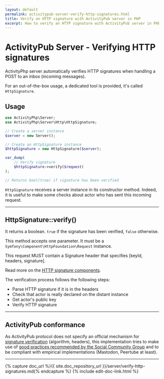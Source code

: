 ```yaml
---
layout: default
permalink: activitypub-server-verify-http-signatures.html
title: Verify an HTTP signature with ActivityPub server in PHP
excerpt: How to verify an HTTP signature with ActivityPub server in PHP.
---
```


ActivityPub Server - Verifying HTTP signatures
==============================================

ActivityPhp server automatically verifies HTTP signatures when handling
a POST to an inbox (incoming messages).

For an out-of-the-box usage, a dedicated tool is provided, it's called `HttpSignature`.

Usage
-----

```php
use ActivityPhp\Server;
use ActivityPhp\Server\Http\HttpSignature;

// Create a server instance
$server = new Server();

// Create an HttpSignature instance
$httpSignature = new HttpSignature($server);

var_dump(
    // Verify signature
    $httpSignature->verify($request)
);

// Returns bool(true) if signature has been verified

```

`HttpSignature` receives a server instance in its constructor method. 
Indeed, it is useful to make some checks about actor who has sent this
incoming request.

________________________________________________________________________

HttpSignature::verify()
-----------------------

It returns a boolean. `true` if the signature has been verified, `false`
otherwise.

This method accepts one parameter. It must be a 
`Symfony\Component\HttpFoundation\Request` instance.

This request MUST contain a Signature header that specifies [keyId,
headers, signature].

Read more on the [HTTP signature components](https://tools.ietf.org/html/draft-cavage-http-signatures-10#section-2.1).

The verification process follows the following steps:

- Parse HTTP signature if it is in the headers
- Check that actor is really declared on the distant instance
- Get actor's public key
- Verify HTTP signature

________________________________________________________________________

ActivityPub conformance
-----------------------

As ActivityPub protocol does not specify an official mechanism for [signature verification](https://www.w3.org/TR/activitypub/#authorization) (algorithm, headers), this implementation tries to make use of [good practices recommended by the Social Community Group](https://www.w3.org/wiki/SocialCG/ActivityPub/Authentication_Authorization#Signing_requests_using_HTTP_Signatures) and to be compliant with empirical implementations (Mastodon, Peertube at least).

________________________________________________________________________

{% capture doc_url %}{{ site.doc_repository_url }}/server/verify-http-signatures.md{% endcapture %}
{% include edit-doc-link.html %}
